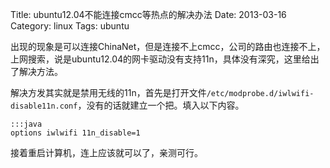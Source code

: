 Title: ubuntu12.04不能连接cmcc等热点的解决办法
Date: 2013-03-16
Category: linux
Tags: ubuntu

出现的现象是可以连接ChinaNet，但是连接不上cmcc，公司的路由也连接不上，上网搜索，说是ubuntu12.04的网卡驱动没有支持11n，具体没有深究，这里给出了解决方法。

解决方发其实就是禁用无线的11n，首先是打开文件`/etc/modprobe.d/iwlwifi-disable11n.conf`，没有的话就建立一个把。填入以下内容。

    :::java
    options iwlwifi 11n_disable=1

接着重启计算机，连上应该就可以了，亲测可行。

